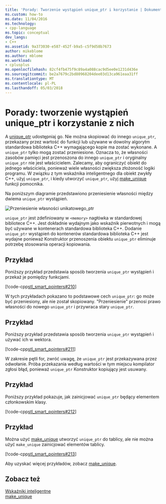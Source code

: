 ```yaml
---
title: 'Porady: Tworzenie wystąpień unique_ptr i korzystanie | Dokumentacja firmy Microsoft'
ms.custom: how-to
ms.date: 11/04/2016
ms.technology:
- cpp-language
ms.topic: conceptual
dev_langs:
- C++
ms.assetid: 9a373030-e587-452f-b9a5-c5f9d58b7673
author: mikeblome
ms.author: mblome
ms.workload:
- cplusplus
ms.openlocfilehash: 82cf4fb475f9c89a4a088cac9d5ee0e1231d436e
ms.sourcegitcommit: be2a7679c2bd80968204dee03d13ca961eaa31ff
ms.translationtype: MT
ms.contentlocale: pl-PL
ms.lasthandoff: 05/03/2018
---
```

# <a name="how-to-create-and-use-uniqueptr-instances"></a>Porady: tworzenie wystąpień unique_ptr i korzystanie z nich
A [unique_ptr](../standard-library/unique-ptr-class.md) udostępniaj go. Nie można skopiować do innego `unique_ptr`, przekazany przez wartość do funkcji lub używane w dowolny algorytm standardowa biblioteka C++ wymagającego kopie ma zostać wykonane. A `unique_ptr` tylko mogą zostać przeniesione. Oznacza to, że własności zasobów pamięci jest przenoszona do innego `unique_ptr` i oryginalny `unique_ptr` nie jest właścicielem. Zalecamy, aby ograniczyć obiekt do jednego właściciela, ponieważ wiele własności zwiększa złożoność logiki programu. W związku z tym wskaźnika inteligentnego dla obiekt zwykły C++, użyj `unique_ptr`, i kiedy utworzyć `unique_ptr`, użyj [make_unique](../standard-library/memory-functions.md#make_unique) funkcji pomocnika.  
  
 Na poniższym diagramie przedstawiono przeniesienie własności między dwiema `unique_ptr` wystąpień.  
  
 ![Przeniesienie własności unikatowego&#95;ptr](../cpp/media/unique_ptr.png "unique_ptr")  
  
 `unique_ptr` jest zdefiniowany w `<memory>` nagłówka w standardowej bibliotece C++. Jest dokładnie wydajnym jako wskaźnik pierwotnych i mogą być używane w kontenerach standardowa biblioteka C++. Dodanie `unique_ptr` wystąpień do kontenerów standardowa biblioteka C++ jest wydajne ponieważ Konstruktor przenoszenia obiektu `unique_ptr` eliminuje potrzebę stosowania operacji kopiowania.  
  
## <a name="example"></a>Przykład  
 Poniższy przykład przedstawia sposób tworzenia `unique_ptr` wystąpień i przekaż je pomiędzy funkcjami.  
  
 [!code-cpp[stl_smart_pointers#210](../cpp/codesnippet/CPP/how-to-create-and-use-unique-ptr-instances_1.cpp)]  
  
 W tych przykładach pokazano to podstawowe cech `unique_ptr`: go może być przeniesiony, ale nie został skopiowany. "Przeniesienie" przenosi prawo własności do nowego `unique_ptr` i przywraca stary `unique_ptr`.  
  
## <a name="example"></a>Przykład  
 Poniższy przykład przedstawia sposób tworzenia `unique_ptr` wystąpień i używać ich w wektora.  
  
 [!code-cpp[stl_smart_pointers#211](../cpp/codesnippet/CPP/how-to-create-and-use-unique-ptr-instances_2.cpp)]  
  
 W zakresie pętli for, zwróć uwagę, że `unique_ptr` jest przekazywana przez odwołanie. Próba przekazania według wartości w tym miejscu kompilator zgłosi błąd, ponieważ `unique_ptr` Konstruktor kopiujący jest usuwany.  
  
## <a name="example"></a>Przykład  
 Poniższy przykład pokazuje, jak zainicjować `unique_ptr` będący elementem członkowskim klasy.  
  
 [!code-cpp[stl_smart_pointers#212](../cpp/codesnippet/CPP/how-to-create-and-use-unique-ptr-instances_3.cpp)]  
  
## <a name="example"></a>Przykład  
 Można użyć [make_unique](../standard-library/memory-functions.md#make_unique) utworzyć `unique_ptr` do tablicy, ale nie można użyć `make_unique` zainicjować elementów tablicy.  
  
 [!code-cpp[stl_smart_pointers#213](../cpp/codesnippet/CPP/how-to-create-and-use-unique-ptr-instances_4.cpp)]  
  
 Aby uzyskać więcej przykładów, zobacz [make_unique](../standard-library/memory-functions.md#make_unique).  
  
## <a name="see-also"></a>Zobacz też  
 [Wskaźniki inteligentne](../cpp/smart-pointers-modern-cpp.md)   
 [make_unique](../standard-library/memory-functions.md#make_unique)